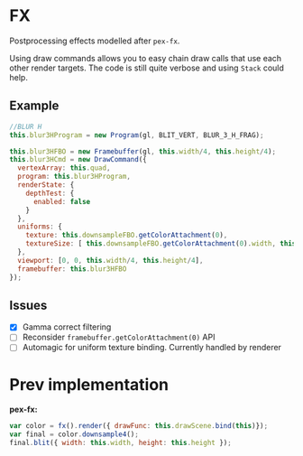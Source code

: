 # FX

Postprocessing effects modelled after `pex-fx`.

Using draw commands allows you to easy chain draw calls that use each other render targets. The code is still quite verbose and using `Stack` could help.

## Example

```javascript
//BLUR H
this.blur3HProgram = new Program(gl, BLIT_VERT, BLUR_3_H_FRAG);

this.blur3HFBO = new Framebuffer(gl, this.width/4, this.height/4);
this.blur3HCmd = new DrawCommand({
  vertexArray: this.quad,
  program: this.blur3HProgram,
  renderState: {
    depthTest: {
      enabled: false
    }
  },
  uniforms: {
    texture: this.downsampleFBO.getColorAttachment(0),
    textureSize: [ this.downsampleFBO.getColorAttachment(0).width, this.downsampleFBO.getColorAttachment(0).height ]
  },
  viewport: [0, 0, this.width/4, this.height/4],
  framebuffer: this.blur3HFBO
});
```

## Issues
- [x] Gamma correct filtering
- [ ] Reconsider `framebuffer.getColorAttachment(0)` API
- [ ] Automagic for uniform texture binding. Currently handled by renderer

# Prev implementation

**pex-fx:**

```javascript
var color = fx().render({ drawFunc: this.drawScene.bind(this)});
var final = color.downsample4();
final.blit({ width: this.width, height: this.height });
```
